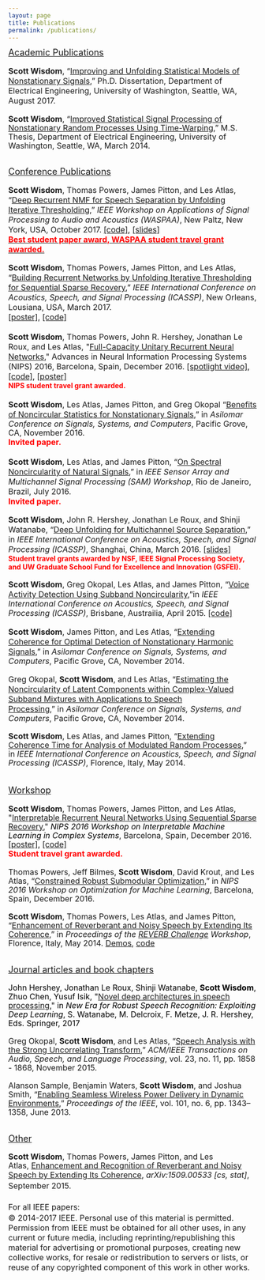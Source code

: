```yaml
---
layout: page
title: Publications
permalink: /publications/
---
```


<div><u style="font-size:large;line-height:18px">Academic Publications</u></div>
<div><font size="3"><span style="background-color:transparent;line-height:18px"><br>
</span></font></div>
<div><b style="font-size:medium">Scott Wisdom</b><span style="font-size:medium">, “</span><a href="https://digital.lib.washington.edu/researchworks/handle/1773/40878" style="font-size:medium">Improving and Unfolding Statistical Models of Nonstationary Signals</a><span style="font-size:medium">,” Ph.D. Dissertation, Department of Electrical Engineering, University of Washington, Seattle, WA, August 2017.</span></div>
<div><font size="3"><span style="background-color:transparent;line-height:18px"><br>
</span></font></div>
<div><span style="font-size:medium;line-height:18px;background-color:transparent"><b>Scott Wisdom</b>, “<a href="https://sites.google.com/site/scottwisdomhomepage/wisdom_masters.pdf?attredirects=0">Improved Statistical Signal Processing of Nonstationary Random Processes Using Time-Warping</a>,” M.S. Thesis, Department of Electrical Engineering, University of Washington, Seattle, WA, March 2014.</span></div>
<div><span style="font-size:medium;line-height:18px;background-color:transparent"><br>
</span></div>
<div><br>
</div>
<div><u style="font-size:large;line-height:18px">Conference Publications</u></div>
<div><font size="3"><span style="background-color:transparent;line-height:18px"><br>
</span></font></div>
<div><font size="3"><b>Scott Wisdom</b>, Thomas Powers, James Pitton, and Les Atlas, “<a href="https://arxiv.org/abs/1709.07124">Deep Recurrent NMF for Speech Separation by Unfolding Iterative Thresholding</a>,” </font><i style="font-size:medium;line-height:18px">IEEE Workshop on Applications of Signal Processing to Audio and Acoustics (WASPAA)</i><span style="font-size:medium;line-height:18px">,</span><font size="3">&nbsp;New Paltz, New York, USA, October 2017.</font>
<span style="background-color:transparent;font-size:medium"><font color="#000000">
<a href="https://github.com/stwisdom/dr-nmf">[code]</a>,
<a href="https://www.dropbox.com/s/mib76xfwepuclwd/waspaa2017_drnmf.pdf?dl=0">[slides]</a>
</font></span>
<br>
<span style="font-size:medium;background-color:transparent"><b>
    <a href="https://www.ee.washington.edu/spotlight/two-uw-ee-graduate-students-receive-best-paper-award-from-top-research-conference/"><font color="#ff0000">Best student paper award, WASPAA student travel grant awarded.</font></a></b>
<br>
</span>
</div>
<div><br></div>
<div><font size="3"><b>Scott Wisdom</b>, Thomas Powers, James Pitton, and Les Atlas, “<a href="https://students.washington.edu/swisdom/papers/icassp2017_sparse_coding_rnn.pdf">Building Recurrent Networks by Unfolding Iterative Thresholding for Sequential Sparse Recovery</a>,”&nbsp;</font><i style="font-size:medium;line-height:18px">IEEE International Conference on Acoustics, Speech, and Signal Processing (ICASSP)</i><span style="font-size:medium;line-height:18px">,</span><font size="3">&nbsp;New Orleans, Lousiana, USA, March 2017.
<br>
<a href="https://sigport.org/documents/building-recurrent-networks-unfolding-iterative-thresholding-sequential-sparse-recovery">[poster]</a>, <a href="https://github.com/stwisdom/sista-rnn">[code]</a></font></div>
<div><font size="3"><b><br>
</b></font></div>
<div><font size="3"><b>Scott Wisdom</b>, Thomas Powers, John R. Hershey, Jonathan Le Roux, and Les Atlas, "<a href="https://arxiv.org/abs/1611.00035">Full-Capacity Unitary Recurrent Neural Networks</a>," Advances in Neural Information Processing Systems (NIPS) 2016, Barcelona, Spain, December 2016.
<font color="#000000"><a href="https://www.youtube.com/watch?v=sAX2_l4Iv9E">[spotlight video]</a>, <a href="https://github.com/stwisdom/urnn">[code]</a>, <a href="https://docs.google.com/viewer?a=v&amp;pid=sites&amp;srcid=ZGVmYXVsdGRvbWFpbnxzY290dHdpc2RvbWhvbWVwYWdlfGd4OjVkNjAwNzhlYjUxNTgxMDY">[poster]</a></font></font>
<br>
<font color="#ff0000"><b>NIPS student travel grant awarded. </b></font>
</div>
<div><font size="3"><b><br>
</b></font></div>
<div><font size="3"><b>Scott Wisdom</b>, Les Atlas, James Pitton, and Greg Okopal&nbsp;</font><font size="3" style="background-color:transparent">“<a href="http://ieeexplore.ieee.org/document/7869102/">Benefits of Noncircular Statistics for Nonstationary Signals</a>,” in&nbsp;</font><span style="background-color:transparent;font-size:medium;line-height:18px"><i>Asilomar Conference on Signals, Systems, and Computers</i></span><span style="background-color:transparent;font-size:medium;line-height:18px">, Pacific Grove, CA, November 2016.</span>
<br>
<font size="3" style="background-color:transparent"><font color="#ff0000"><b>Invited paper.</b></font></font></div>
<div><font size="3"><b><br>
</b></font></div>
<div><font size="3"><b>Scott Wisdom</b>, Les Atlas, and James Pitton, “<a href="http://students.washington.edu/swisdom/papers/sam2016_noncirc.pdf">On Spectral Noncircularity of Natural Signals</a>,” in <i>IEEE Sensor Array and Multichannel Signal Processing (SAM) Workshop</i></font><span style="font-size:medium;line-height:18px">,</span><font size="3">&nbsp;Rio de Janeiro, Brazil, July 2016.
<br>
<font color="#ff0000"><b>Invited paper.</b></font></font></div>
<div><br>
</div>
<div><font size="3"><b>Scott Wisdom</b>, John R. Hershey, Jonathan Le Roux, and Shinji Watanabe, “<a href="http://www.merl.com/publications/docs/TR2016-008.pdf">Deep Unfolding for Multichannel Source Separation</a>,” in </font><i style="font-size:medium;line-height:18px">IEEE International Conference on Acoustics, Speech, and Signal Processing (ICASSP)</i><span style="font-size:medium;line-height:18px">,</span><font size="3">&nbsp;Shanghai, China, March 2016.
<font color="#000000"><a href="http://www.sigport.org/documents/deep-unfolding-multichannel-source-separation">[slides]</a></font></font>
<br>
<font color="#ff0000"><b>Student travel grants awarded by NSF,&nbsp;IEEE Signal Processing Society, and UW Graduate School Fund for Excellence and Innovation (GSFEI).</b></font>
</div>
<div><br>
</div>
<div>
<div>
<div style="clear:left"><font size="3"><b>Scott Wisdom</b>, Greg Okopal, Les Atlas, and James Pitton, “<a href="http://students.washington.edu/swisdom/papers/icassp2015_vad.pdf">Voice Activity Detection Using Subband Noncircularity</a>,”</font><span style="font-size:medium;line-height:18px">in&nbsp;</span><i style="font-size:medium;line-height:18px">IEEE International Conference on Acoustics, Speech, and Signal Processing (ICASSP)</i><span style="font-size:medium;line-height:18px">,</span><font size="3">&nbsp;Brisbane, Austrailia, April 2015. <a href="https://github.com/Impropriety/icassp2015">[code]</a></font></div>
  </div>
</div>
<div><font size="3" style="background-color:transparent"><span style="line-height:18px"><br>
</span></font></div>
<div><span style="font-size:medium;line-height:18px"><b>Scott Wisdom</b>, James Pitton, and Les Atlas,&nbsp;</span><font size="3"><span style="line-height:18px;background-color:transparent">“</span><span style="color:rgb(34,34,34);background-color:transparent"><a href="http://students.washington.edu/swisdom/papers/WisdomPittonAtlas_ExtendingCoherenceforOptimalDetectionOfNonstationaryHarmonics.pdf">Extending Coherence for Optimal Detection of Nonstationary Harmonic Signals</a></span><span style="line-height:18px;background-color:transparent">,”</span></font><span style="font-size:medium;line-height:18px;background-color:transparent"> in <i>Asilomar Conference on Signals, Systems, and Computers</i></span><span style="font-size:medium;line-height:18px;background-color:transparent">, Pacific Grove, CA, November 2014.</span></div>
<div><span style="font-size:medium;line-height:18px;background-color:transparent"><br>
</span></div>
<div><span style="font-size:medium;line-height:18px">Greg Okopal,&nbsp;<b>Scott Wisdom</b>, and Les Atlas</span><font size="3"><span style="line-height:18px">,&nbsp;</span><span style="line-height:18px;background-color:transparent">“</span><span style="color:rgb(34,34,34)"><a href="https://sites.google.com/a/uw.edu/isdl/OkopalWisdomAtlasASILOMAR2014.pdf?attredirects=0&amp;d=0">Estimating the Noncircularity of Latent Components within Complex-Valued Subband Mixtures with Applications to Speech Processing</a></span><span style="line-height:18px;background-color:transparent">,”</span><span style="line-height:18px;background-color:transparent">&nbsp;in&nbsp;<i>Asilomar Conference on Signals, Systems, and Computers</i></span><span style="line-height:18px;background-color:transparent">, Pacific Grove, CA, November 2014.</span></font></div>
<div>
<div style="line-height:1.35">
  </div>
</div>
<div><span style="background-color:transparent;font-size:1em;line-height:18px"><br>
</span></div>
<div><font size="3"><span style="line-height:18px"><b>Scott Wisdom</b>, Les Atlas, and James Pitton, “<a href="https://sites.google.com/site/scottwisdomhomepage/WisdomAtlasPitton_icassp2014_accepted.pdf?attredirects=0" target="_blank">Extending Coherence <font size="3">T</font>ime for Analysis of Modulated Random Processes</a>,” in&nbsp;</span><i style="line-height:18px">IEEE International Conference on Acoustics, Speech, and Signal Processing (ICASSP)</i><span style="line-height:18px">, Florence, Italy, May 2014.</span></font></div>
<div><span style="background-color:transparent;font-size:1em;line-height:18px"><br>
</span></div>
<div><span style="background-color:transparent;font-size:1em;line-height:18px"><br>
</span></div>
<div><font size="4"><u>Workshop</u></font></div>
<div><span style="background-color:transparent;font-size:1em;line-height:18px"><br>
</span></div>
<div><span style="background-color:transparent;line-height:18px"><b style="font-size:medium">Scott Wisdom</b><span style="font-size:medium">, Thomas Powers, James Pitton, and Les Atlas, "</span><a href="https://arxiv.org/abs/1611.07252" style="font-size:medium">Interpretable Recurrent Neural Networks Using Sequential Sparse Recovery</a><span style="font-size:medium">,"&nbsp;</span><span style="color:rgb(0,0,0)"><font size="3"><i>NIPS 2016 Workshop on Interpretable Machine Learning in Complex Systems</i></font></span><span style="font-size:medium">, Barcelona, Spain, December 2016.
<font color="#000000" style="font-size:medium"><a href="https://docs.google.com/viewer?a=v&amp;pid=sites&amp;srcid=ZGVmYXVsdGRvbWFpbnxzY290dHdpc2RvbWhvbWVwYWdlfGd4OjQzMjBiMjljMWU2YmI3Nw">[poster]</a>, <a href="https://github.com/stwisdom/sista-rnn">[code]</a></font></span>
<br>
</span><font color="#ff0000" style="font-size:medium"><b>Student travel grant awarded.</b></font>
</div>
<div><span style="background-color:transparent;font-size:1em;line-height:18px"><br>
</span></div>
<div><span style="background-color:transparent;font-size:1em;line-height:18px"><span style="font-size:medium;background-color:transparent">Thomas Powers, Jeff Bilmes,&nbsp;</span><font size="3" style="background-color:transparent"><span style="line-height:18px"><b>Scott Wisdom</b>, David Krout, and Les Atlas, “<a href="http://opt-ml.org/papers/OPT2016_paper_10.pdf">Constrained Robust Submodular Optimization</a>,” in <i>NIPS 2016 Workshop on Optimization for Machine Learning</i></span><span style="line-height:18px">, Barcelona, Spain, December 2016.</span></font></span></div>
<div><span style="background-color:transparent;font-size:1em;line-height:18px"><br>
</span></div>
<div><span style="background-color:transparent;line-height:18px"><font size="3" style="background-color:transparent"><span style="font-size:1em;line-height:18px"><b>Scott Wisdom</b>, Thomas Powers, Les Atlas, and James Pitton, “<a href="http://reverb2014.dereverberation.com/workshop/reverb2014-papers/1569899513.pdf">Enhancement of&nbsp;<font size="3">R</font>everberant and Noisy Speech by&nbsp;<font size="3">E</font>xtending&nbsp;<font size="3">I</font>ts Coherence</a>,” in&nbsp;</span><i style="font-size:1em;line-height:18px">Proceedings of the&nbsp;<a href="http://reverb2014.dereverberation.com/">REVERB Challenge</a>&nbsp;Workshop</i><span style="line-height:18px"><span style="font-size:1em">, Florence, Italy, May 201</span>4.&nbsp;</span></font><font size="3" style="line-height:18px"><a href="http://students.washington.edu/swisdom/reverb_demos.html" style="line-height:18px">Demos</a>, <a href="https://www.dropbox.com/sh/zvqk82dnwu6mfe7/AABK53SBhbRuauqQYAYczzica?dl=0">code</a></font></span></div>
<div><span style="background-color:transparent;font-size:1em;line-height:18px"><br>
</span></div>
<div><span style="background-color:transparent;font-size:1em;line-height:18px"><br>
</span></div>
<div><u style="font-size:large;line-height:18px">Journal articles and book chapters</u></div>
<div><u style="font-size:large;line-height:18px"><br>
</u></div>
<div><span style="line-height:18px"><font size="3"><span style="color:rgb(0,0,0)">John Hershey,&nbsp;</span><span style="color:rgb(0,0,0)">Jonathan Le Roux</span><span style="color:rgb(0,0,0)">, Shinji Watanabe, <b>Scott Wisdom</b>, Zhuo Chen, Yusuf Isik, "</span><span style="color:rgb(0,0,0)"><a href="https://link.springer.com/chapter/10.1007/978-3-319-64680-0_6">Novel deep architectures in speech processing</a></span><span style="color:rgb(0,0,0)">," in&nbsp;</span><i style="color:rgb(0,0,0)">New Era for Robust Speech Recognition: Exploiting Deep Learning</i><span style="color:rgb(0,0,0)">, S. Watanabe, M. Delcroix, F. Metze, J. R. Hershey, Eds. Springer, 2017</span></font></span></div>
<div><u style="font-size:large;line-height:18px"><br>
</u></div>
<div><span style="font-size:medium;line-height:18px;background-color:transparent">Greg Okopal,&nbsp;<b>Scott Wisdom</b>, and Les Atlas, “<a href="http://ieeexplore.ieee.org/xpl/articleDetails.jsp?arnumber=7156090&amp;newsearch=true&amp;queryText=Speech%20Processing%20with%20the%20Strong%20Uncorrelating%20Transform">Speech Analysis with the Strong Uncorrelating Transform</a>,” </span><i style="font-size:medium;line-height:18px;background-color:transparent">ACM/IEEE Transactions on Audio, Speech, and Language Processing</i><span style="font-size:medium;line-height:18px;background-color:transparent">, vol. 23, no. 11, pp. </span><span style="font-size:medium;line-height:18px;background-color:transparent">1858
                                -
                                1868, November 2015.</span></div>
<div><u style="font-size:large;line-height:18px"><br>
</u></div>
<div><font size="3"><span style="background-color:transparent;line-height:18px">Alanson Sample, Benjamin Waters, <b>Scott Wisdom</b>, and Joshua Smith, “<a href="http://ieeexplore.ieee.org/xpl/articleDetails.jsp?arnumber=6494255">Enabling Seamless Wireless Power Delivery in Dynamic Environments</a>,”&nbsp;</span><i style="background-color:transparent;line-height:18px">Proceedings of the IEEE</i><span style="background-color:transparent;line-height:18px">, vol. 101, no. 6, pp. 1343–1358, June 2013.</span></font></div>
<div><span style="background-color:transparent;font-size:1em;line-height:18px"><br>
</span></div>
<div><span style="background-color:transparent;font-size:1em;line-height:18px"><br>
</span></div>
<div><u style="font-size:large;line-height:18px">Other</u></div>
<div><u style="font-size:large;line-height:18px"><br>
</u></div>
<div><font size="3"><span style="line-height:18px"><b>Scott Wisdom</b>, Thomas Powers, James Pitton, and Les Atlas,&nbsp;<a href="http://arxiv.org/abs/1509.00533">Enhancement and Recognition of Reverberant and Noisy Speech by Extending Its Coherence</a>,&nbsp;</span><i style="line-height:1.35;background-color:transparent">arXiv:1509.00533 [cs, stat]</i><span style="line-height:1.35;background-color:transparent">, September 2015.</span></font></div>
<div><font size="3"><span style="line-height:1.35;background-color:transparent"><br>
</span></font></div>
<div><font size="3"><span style="line-height:21.6px">For all IEEE papers:</span></font></div>
<div><font size="3">© 2014-2017 IEEE. Personal use of this material is permitted. Permission from IEEE must be
obtained for all other uses, in any current or future media, including
reprinting/republishing this material for advertising or promotional purposes, creating new
collective works, for resale or redistribution to servers or lists, or reuse of any copyrighted
component of this work in other works.</font></div>

